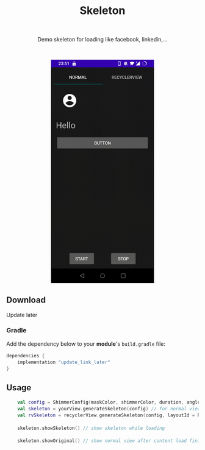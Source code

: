 <h1 align="center">Skeleton</h1></br>

<p align="center">
    Demo skeleton for loading like facebook, linkedin,...
</p><br>

<p align="center">
<img src="previews/preview_1.gif" width="270"/>
</p>

## Download
Update later

### Gradle

Add the dependency below to your **module**'s `build.gradle` file:
```gradle
dependencies {
    implementation "update_link_later"
}
```

## Usage

```kotlin
    val config = ShimmerConfig(maskColor, shimmerColor, duration, angle) // init your config
    val skeleton = yourView.generateSkeleton(config) // for normal view
    val rvSkeleton = recyclerView.generateSkeleton(config, layoutId = R.layout.your_recycler_view_item, itemCount = 1) // for recyclerview

    skeleton.showSkeleton() // show skeleton while loading

    skeleton.showOriginal() // show normal view after content load finished

```